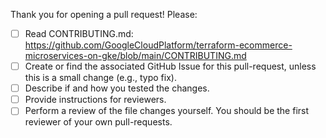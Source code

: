 Thank you for opening a pull request! Please:
- [ ] Read CONTRIBUTING.md: https://github.com/GoogleCloudPlatform/terraform-ecommerce-microservices-on-gke/blob/main/CONTRIBUTING.md
- [ ] Create or find the associated GitHub Issue for this pull-request, unless this is a small change (e.g., typo fix).
- [ ] Describe if and how you tested the changes.
- [ ] Provide instructions for reviewers.
- [ ] Perform a review of the file changes yourself. You should be the first reviewer of your own pull-requests.
